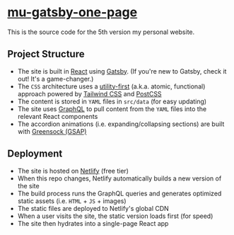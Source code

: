 # [mu-gatsby-one-page](https://mu-gatsby-one-page.netlify.app)

This is the source code for the 5th version my personal website.

## Project Structure

- The site is built in [React](https://reactjs.org) using [Gatsby](https://www.gatsbyjs.org). (If you're new to Gatsby, check it out! It's a game-changer.)
- The `CSS` architecture uses a [utility-first](https://tailwindcss.com/docs/utility-first/) (a.k.a. atomic, functional) approach powered by [Tailwind CSS](https://tailwindcss.com) and [PostCSS](https://postcss.org)
- The content is stored in `YAML` files in `src/data` (for easy updating)
- The site uses [GraphQL](https://graphql.org) to pull content from the `YAML` files into the relevant React components
- The accordion animations (i.e. expanding/collapsing sections) are built with [Greensock (GSAP)](https://greensock.com)

## Deployment

- The site is hosted on [Netlify](https://www.netlify.com) (free tier)
- When this repo changes, Netlify automatically builds a new version of the site
- The build process runs the GraphQL queries and generates optimized static assets (i.e. `HTML` + `JS` + images)
- The static files are deployed to Netlify's global CDN
- When a user visits the site, the static version loads first (for speed)
- The site then hydrates into a single-page React app
